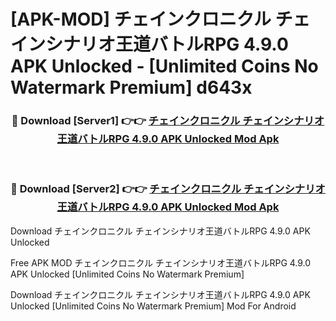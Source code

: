 # [APK-MOD] チェインクロニクル チェインシナリオ王道バトルRPG 4.9.0 APK Unlocked - [Unlimited Coins No Watermark Premium] d643x



<div align="center">
<h3>🔴 Download [Server1] 👉👉 <a href="https://momento.my/?title=チェインクロニクル_チェインシナリオ王道バトルRPG_4.9.0_APK_Unlocked">チェインクロニクル チェインシナリオ王道バトルRPG 4.9.0 APK Unlocked Mod Apk</a></h3><br>

<h3>🔴 Download [Server2] 👉👉 <a href="https://momento.my/?title=チェインクロニクル_チェインシナリオ王道バトルRPG_4.9.0_APK_Unlocked">チェインクロニクル チェインシナリオ王道バトルRPG 4.9.0 APK Unlocked Mod Apk</a></h3>
</div>



Download チェインクロニクル チェインシナリオ王道バトルRPG 4.9.0 APK Unlocked 

Free APK MOD チェインクロニクル チェインシナリオ王道バトルRPG 4.9.0 APK Unlocked [Unlimited Coins No Watermark Premium]

Download チェインクロニクル チェインシナリオ王道バトルRPG 4.9.0 APK Unlocked [Unlimited Coins No Watermark Premium] Mod For Android
